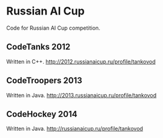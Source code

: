 Russian AI Cup
============

Code for Russian AI Cup competition.

CodeTanks 2012
------------
Written in C++.
http://2012.russianaicup.ru/profile/tankovod

CodeTroopers 2013
------------
Written in Java.
http://2013.russianaicup.ru/profile/tankovod

CodeHockey 2014
------------
Written in Java.
http://russianaicup.ru/profile/tankovod
